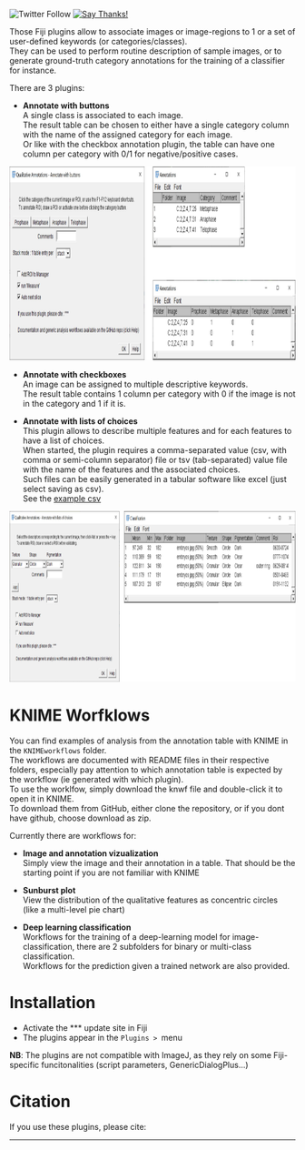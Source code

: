 ![Twitter Follow](https://img.shields.io/twitter/follow/LauLauThom?style=social)
[![Say Thanks!](https://img.shields.io/badge/Say%20Thanks-!-1EAEDB.svg)](https://saythanks.io/to/laurent132.thomas@laposte.net)

Those Fiji plugins allow to associate images or image-regions to 1 or a set of user-defined keywords (or categories/classes).  
They can be used to perform routine description of sample images, or to generate ground-truth category annotations for the training of a classifier for instance.  

There are 3 plugins: 
- __Annotate with buttons__  
A single class is associated to each image.  
The result table can be chosen to either have a single category column with the name of the assigned category for each image.  
Or like with the checkbox annotation plugin, the table can have one column per category with 0/1 for negative/positive cases.
<img src="https://github.com/LauLauThom/Fiji-QualiAnnotations/blob/master/images/Button-Plugin.png" alt="Plugin-Button" width="1000" height="340">     

- __Annotate with checkboxes__  
An image can be assigned to multiple descriptive keywords.    
The result table contains 1 column per category with 0 if the image is not in the category and 1 if it is.

- __Annotate with lists of choices__  
This plugin allows to describe multiple features and for each features to have a list of choices.  
When started, the plugin requires a comma-separated value (csv, with comma or semi-column separator) file or tsv (tab-separated) value file with the name of the features and the associated choices.  
Such files can be easily generated in a tabular software like excel (just select saving as csv).  
See the [example csv](https://github.com/LauLauThom/Fiji-QualiAnnotations/blob/master/KNIMEworkflows/SunburstPlot/DropDownChoices.csv) 
<img src="https://github.com/LauLauThom/Fiji-QualiAnnotations/blob/master/images/Dropdown-plugin.png" alt="Plugin-dropdown" width="920" height="300">     

# KNIME Worfklows
You can find examples of analysis from the annotation table with KNIME in the `KNIMEworkflows` folder.  
The workflows are documented with README files in their respective folders, especially pay attention to which annotation table is expected by the workflow (ie generated with which plugin).  
To use the worklfow, simply download the knwf file and double-click it to open it in KNIME.  
To download them from GitHub, either clone the repository, or if you dont have github, choose download as zip.

Currently there are workflows for:
- __Image and annotation vizualization__   
Simply view the image and their annotation in a table. That should be the starting point if you are not familiar with KNIME

- __Sunburst plot__  
View the distribution of the qualitative features as concentric circles (like a multi-level pie chart)  

-  __Deep learning classification__  
Workflows for the training of a deep-learning model for image-classification, there are 2 subfolders for binary or multi-class classification.   
Workflows for the prediction given a trained network are also provided.

# Installation
- Activate the *** update site in Fiji
- The plugins appear in the `Plugins > `menu

__NB__: The plugins are not compatible with ImageJ, as they rely on some Fiji-specific funcitonalities (script parameters, GenericDialogPlus...)

# Citation
If you use these plugins, please cite:
***
